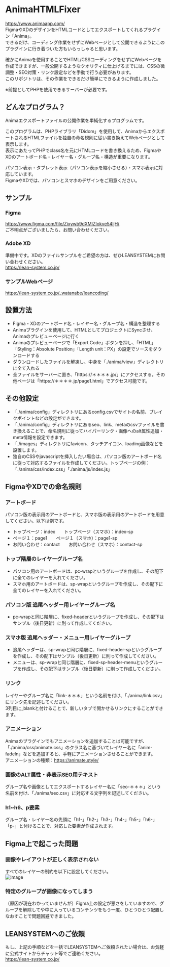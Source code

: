 # AnimaHTMLFixer

https://www.animaapp.com/  
FigmaやXDのデザインをHTMLコードとしてエクスポートしてくれるプラグイン「Anima」。  
できるだけ、コーディング作業をせずにWebページとして公開できるようにこのプラグインに行き着ついた方もいらっしゃると思います。

確かにAnimaを使用することでHTML/CSSコーディングをせずにWebページを作成できますが、一般公開するようなクオリティに仕上げるまでには、CSSの微調整・SEO対策・リンク設定などを手動で行う必要があります。  
このリポジトリは、その作業をできるだけ簡単にできるように作成しました。

※前提としてPHPを使用できるサーバーが必要です。

## どんなプログラム？

Animaエクスポートファイルの公開作業を単純化するプログラムです。

このプログラムは、PHPライブラリ「Didom」を使用して、AnimaからエクスポートされるHTMLファイルを独自の命名規則に従い書き換えてWebページとして表示します。  
表示にあたってPHPでclass名を元にHTMLコードを書き換えるため、FigmaやXDのアートボード名・レイヤー名・グループ名・構造が重要になります。

パソコン表示・タブレット表示（パソコン表示を縮小させる）・スマホ表示に対応しています。  
FigmaやXDでは、パソコンとスマホのデザインをご用意ください。

## サンプル
### Figma
https://www.figma.com/file/Zixywb9dXMlZIokve54ljH/  
ご不明点がございましたら、お問い合わせください。

### Adobe XD
準備中です。XDのファイルサンプルをご希望の方は、ぜひLEANSYSTEMにお問い合わせください。  
https://lean-system.co.jp/

### サンプルWebページ
https://lean-system.co.jp/_watanabe/leancoding/

## 設置方法
+ Figma・XDのアートボード名・レイヤー名・グループ名・構造を整理する
+ Animaプラグインを使用して、HTMLとしてプロジェクトにSyncさせ、Animaのプレビューページに行く
+ Animaのプレビューページで「Export Code」ボタンを押し、「HTML」「Styling：Absolute Position」「Length unit：PX」の設定でソースをダウンロードする
+ ダウンロードしたファイルを解凍し、中身を「./anima/view」ディレクトリに全て入れる
+ 全ファイルをサーバーに置き、「https://＊＊＊＊.jp/」にアクセスする。その他ページは「https://＊＊＊＊.jp/page1.html」でアクセス可能です。

## その他設定
+ 「./anima/config」ディレクトリにあるconfig.csvでサイトの名前、ブレイクポイントなどの設定ができます。
+ 「./anima/config」ディレクトリにあるseo、link、metaのcsvファイルを書き換えることで、命名規則に従ってハイパーリンク・画像へのalt属性追加・meta情報を設定できます。
+ 「./images」ディレクトリにfavicon、タッチアイコン、loading画像などを設置します。
+ 独自のCSSやjavascriptを挿入したい場合は、パソコン版のアートボード名に従って対応するファイルを作成してください。トップページの例：「./anima/css/index.css」「./anima/js/index.js」

## FigmaやXDでの命名規則
### アートボード
パソコン版の表示用のアートボードと、スマホ版の表示用のアートボードを用意してください。以下は例です。

- トップページ：index　　トップページ（スマホ）：index-sp
- ページ１：page1　　ページ１（スマホ）：page1-sp
- お問い合わせ：contact　　お問い合わせ（スマホ）：contact-sp

### トップ階層のレイヤーグループ名
- パソコン用のアートボードは、pc-wrapというグループを作成し、その配下に全てのレイヤーを入れてください。
- スマホ用のアートボードは、sp-wrapというグループを作成し、その配下に全てのレイヤーを入れてください。

### パソコン版 追尾ヘッダー用レイヤーグループ名
- pc-wrapと同じ階層に、fixed-headerというグループを作成し、その配下はサンプル（後日更新）に則って作成してください。

### スマホ版 追尾ヘッダー・メニュー用レイヤーグループ
- 追尾ヘッダーは、sp-wrapと同じ階層に、fixed-header-spというグループを作成し、その配下はサンプル（後日更新）に則って作成してください。
- メニューは、sp-wrapと同じ階層に、fixed-sp-header-menuというグループを作成し、その配下はサンプル（後日更新）に則って作成してください。

### リンク
レイヤーやグループ名に「link-＊＊＊」という名前を付け、「./anima/link.csv」にリンク先を記述してください。  
3列目に_blankと付けることで、新しいタブで開かせるリンクにすることができます。

### アニメーション
Animaのプラグインでもアニメーションを追加することは可能ですが、「./anima/css/animate.css」のクラス名に基づいてレイヤー名に「anim-fadeIn」などを追加すると、手軽にアニメーションさせることができます。  
アニメーションの種類：https://animate.style/

### 画像のALT属性・非表示SEO用テキスト
グループ名や画像としてエクスポートするレイヤー名に「seo-＊＊＊」という名前を付け、「./anima/seo.csv」に対応する文字列を記述してください。

### h1~h6、p要素
グループ名・レイヤー名の先頭に「h1-」「h2-」「h3-」「h4-」「h5-」「h6-」「p-」と付けることで、対応した要素が作成されます。

## Figma上で起こった問題
### 画像やレイアウトが正しく表示されない
すべてのレイヤーの制約を以下に設定してください。  
![image](https://github.com/W-Nabe/Anima-WebPage/assets/9455153/6b7378c4-63ca-43ed-ad0e-fbb469b4e6c0)

### 特定のグループが画像になってしまう
（原因が現在わかっていませんが）Figma上の設定が悪さをしていますので、グループを解除してや中に入っているコンテンツをもう一度、ひとつひとつ配置しなおすことで問題回避できました。

## LEANSYSTEMへのご依頼
もし、上記の手順などを一括でLEANSYSTEMへご依頼されたい場合は、お気軽に公式サイトからチャット等でご連絡ください。  
https://lean-system.co.jp/
